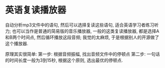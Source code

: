 # 英语复读播放器

自动分析mp3文件中的语句, 然后可以选择复读这些语句, 适合英语学习者练习听力; 也可以当作是普通的简易版的音乐播放器, 
一般的这类复读播放器, 都是选择A和B两个时间点, 然后循环播放这段音频; 我觉的太麻烦, 于是根据别人的开源做了这个播放器. 

原理其实很简单:
第一步: 根据音频振幅, 找出音频文件中的停顿点 
第二步: 一句话的时间长度一般为3到15秒, 根据这个原则, 选出最优的停顿点.
 

